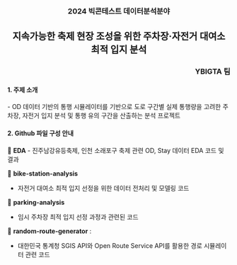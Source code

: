<div align="center">
    <h3>2024 빅콘테스트 데이터분석분야</h3>
    <h2>지속가능한 축제 현장 조성을 위한 주차장·자전거 대여소 최적 입지 분석</h2>
</div>

<div align="right">
    <h3>YBIGTA 팀</h3>
</div>


<h4>1. 주제 소개</h4>
- OD 데이터 기반의 통행 시뮬레이터를 기반으로 도로 구간별 실제 통행량을 고려한 주차장, 자전거 입지 분석 및 통행 유의 구간을 산출하는 분석 프로젝트

<h4>2. Github 파일 구성 안내</h4>
📂 <b>EDA</b>
- 진주남강유등축제, 인천 소래포구 축제 관련 OD, Stay 데이터 EDA 코드 및 결과 <br/>

📂 <b>bike-station-analysis</b>
- 자전거 대여소 최적 입지 선정을 위한 데이터 전처리 및 모델링 코드 <br/>

📂 <b>parking-analysis</b>
- 임시 주차장 최적 입지 선정 과정과 관련된 코드 <br/>

📂 <b>random-route-generator</b> :
- 대한민국 통계청 SGIS API와 Open Route Service API를 활용한 경로 시뮬레이터 관련 코드 <br/>

